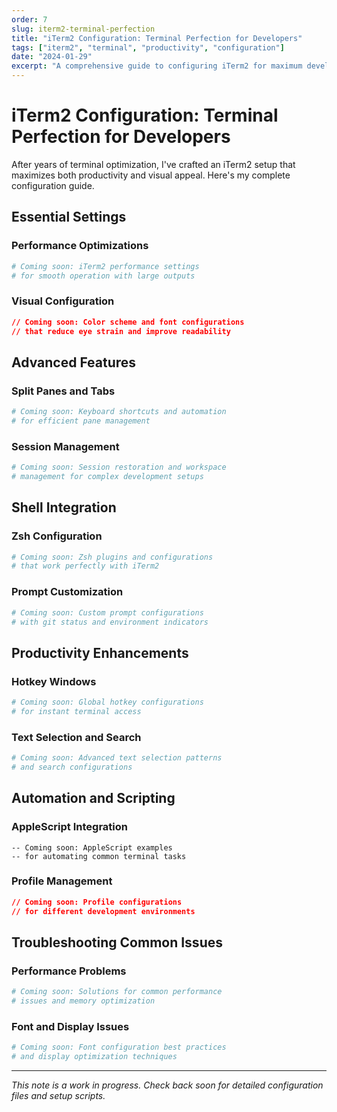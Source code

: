 ```yaml
---
order: 7
slug: iterm2-terminal-perfection
title: "iTerm2 Configuration: Terminal Perfection for Developers"
tags: ["iterm2", "terminal", "productivity", "configuration"]
date: "2024-01-29"
excerpt: "A comprehensive guide to configuring iTerm2 for maximum developer productivity and aesthetic appeal."
---
```


# iTerm2 Configuration: Terminal Perfection for Developers

After years of terminal optimization, I've crafted an iTerm2 setup that maximizes both productivity and visual appeal. Here's my complete configuration guide.

## Essential Settings

### Performance Optimizations

```bash
# Coming soon: iTerm2 performance settings
# for smooth operation with large outputs
```

### Visual Configuration

```json
// Coming soon: Color scheme and font configurations
// that reduce eye strain and improve readability
```

## Advanced Features

### Split Panes and Tabs

```bash
# Coming soon: Keyboard shortcuts and automation
# for efficient pane management
```

### Session Management

```bash
# Coming soon: Session restoration and workspace
# management for complex development setups
```

## Shell Integration

### Zsh Configuration

```zsh
# Coming soon: Zsh plugins and configurations
# that work perfectly with iTerm2
```

### Prompt Customization

```bash
# Coming soon: Custom prompt configurations
# with git status and environment indicators
```

## Productivity Enhancements

### Hotkey Windows

```bash
# Coming soon: Global hotkey configurations
# for instant terminal access
```

### Text Selection and Search

```bash
# Coming soon: Advanced text selection patterns
# and search configurations
```

## Automation and Scripting

### AppleScript Integration

```applescript
-- Coming soon: AppleScript examples
-- for automating common terminal tasks
```

### Profile Management

```json
// Coming soon: Profile configurations
// for different development environments
```

## Troubleshooting Common Issues

### Performance Problems

```bash
# Coming soon: Solutions for common performance
# issues and memory optimization
```

### Font and Display Issues

```bash
# Coming soon: Font configuration best practices
# and display optimization techniques
```

---

*This note is a work in progress. Check back soon for detailed configuration files and setup scripts.*

